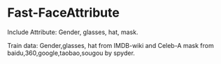 # Fast-FaceAttribute
Include Attribute:
   Gender, glasses, hat, mask.
   
Train data:
   Gender,glasses, hat from IMDB-wiki and Celeb-A
   mask from baidu,360,google,taobao,sougou by spyder.
    
